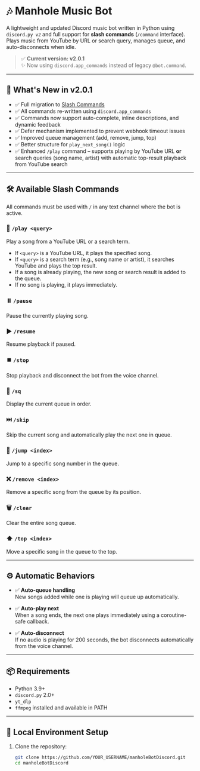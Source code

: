 # 🎶 Manhole Music Bot

A lightweight and updated Discord music bot written in Python using `discord.py v2` and full support for **slash commands** (`/command` interface).  
Plays music from YouTube by URL or search query, manages queue, and auto-disconnects when idle.

> ✅ **Current version: v2.0.1**  
> ✨ Now using `discord.app_commands` instead of legacy `@bot.command`.

---

## 🚀 What's New in v2.0.1

- ✅ Full migration to [Slash Commands](https://discord.com/blog/slash-commands-are-here)  
- ✅ All commands re-written using `discord.app_commands`  
- ✅ Commands now support auto-complete, inline descriptions, and dynamic feedback  
- ✅ Defer mechanism implemented to prevent webhook timeout issues  
- ✅ Improved queue management (add, remove, jump, top)  
- ✅ Better structure for `play_next_song()` logic  
- ✅ Enhanced `/play` command – supports playing by YouTube URL **or** search queries (song name, artist) with automatic top-result playback from YouTube search  

---

## 🛠️ Available Slash Commands

All commands must be used with `/` in any text channel where the bot is active.

### 🎵 `/play <query>`
Play a song from a YouTube URL or a search term.
- If `<query>` is a YouTube URL, it plays the specified song.
- If `<query>` is a search term (e.g., song name or artist), it searches YouTube and plays the top result.
- If a song is already playing, the new song or search result is added to the queue.
- If no song is playing, it plays immediately.

### ⏸️ `/pause`
Pause the currently playing song.

### ▶️ `/resume`
Resume playback if paused.

### ⏹️ `/stop`
Stop playback and disconnect the bot from the voice channel.

### 📃 `/sq`
Display the current queue in order.

### ⏭️ `/skip`
Skip the current song and automatically play the next one in queue.

### 🔢 `/jump <index>`
Jump to a specific song number in the queue.

### ❌ `/remove <index>`
Remove a specific song from the queue by its position.

### 🗑️ `/clear`
Clear the entire song queue.

### ⬆️ `/top <index>`
Move a specific song in the queue to the top.

---

## ⚙️ Automatic Behaviors

- ✅ **Auto-queue handling**  
  New songs added while one is playing will queue up automatically.
  
- ✅ **Auto-play next**  
  When a song ends, the next one plays immediately using a coroutine-safe callback.

- ✅ **Auto-disconnect**  
  If no audio is playing for 200 seconds, the bot disconnects automatically from the voice channel.

---

## 📦 Requirements

- Python 3.9+
- `discord.py` 2.0+
- `yt_dlp`
- `ffmpeg` installed and available in PATH

---

## 🧪 Local Environment Setup

1. Clone the repository:
   ```bash
   git clone https://github.com/YOUR_USERNAME/manholeBotDiscord.git
   cd manholeBotDiscord
